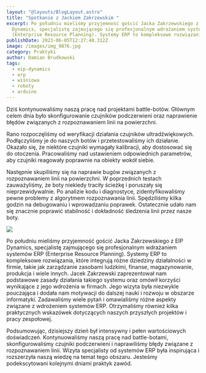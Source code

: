 ```yaml
---
layout: "@layouts/BlogLayout.astro"
title: "Spotkanie z Jackiem Zakrzewskim "
excerpt: Po południu mieliśmy przyjemność gościć Jacka Zakrzewskiego z EIP
  Dynamics, specjalistę zajmującego się profesjonalnym wdrażaniem systemów ERP
  (Enterprise Resource Planning). Systemy ERP to kompleksowe rozwiązania,
publishDate: 2023-06-05T12:27:48.312Z
image: /images/img_9876.jpg
category: Praktyki
author: Damian Brudkowski
tags:
  - eip-dynamics
  - erp
  - wiśniowa
  - roboty
  - arduino
---
```

Dziś kontynuowaliśmy naszą pracę nad projektami battle-botów. Głównym celem dnia było skonfigurowanie czujników podczerwieni oraz naprawienie błędów związanych z rozpoznawaniem linii na powierzchni. 

Rano rozpoczęliśmy od weryfikacji działania czujników ultradźwiękowych. Podłączyliśmy je do naszych botów i przetestowaliśmy ich działanie. Okazało się, że niektóre czujniki wymagały kalibracji, aby dostosować się do otoczenia. Pracowaliśmy nad ustawieniem odpowiednich parametrów, aby czujniki reagowały poprawnie na obiekty wokół siebie.

Następnie skupiliśmy się na naprawie bugów związanych z rozpoznawaniem linii na powierzchni. W poprzednich testach zauważyliśmy, że boty niekiedy traciły ścieżkę i poruszały się nieprzewidywalnie. Po analizie kodu i diagnostyce, zidentyfikowaliśmy pewne problemy z algorytmem rozpoznawania linii. Spędziliśmy kilka godzin na debugowaniu i wprowadzaniu poprawek. Ostatecznie udało nam się znacznie poprawić stabilność i dokładność śledzenia linii przez nasze boty.

![](/images/img_9842.jpg)

Po południu mieliśmy przyjemność gościć Jacka Zakrzewskiego z EIP Dynamics, specjalistę zajmującego się profesjonalnym wdrażaniem systemów ERP (Enterprise Resource Planning). Systemy ERP to kompleksowe rozwiązania, które integrują różne dziedziny działalności w firmie, takie jak zarządzanie zasobami ludzkimi, finanse, magazynowanie, produkcja i wiele innych. Jacek Zakrzewski zaprezentował nam podstawowe zasady działania takiego systemu oraz omówił korzyści wynikające z jego wdrożenia w firmach.
Jego wizyta była niezwykle pouczająca i dodała nam motywacji do dalszej nauki i rozwoju w obszarze informatyki. Zadawaliśmy wiele pytań i omawialiśmy różne aspekty związane z wdrożeniem systemów ERP. Otrzymaliśmy również kilka praktycznych wskazówek dotyczących naszych przyszłych projektów i pracy zespołowej.

Podsumowując, dzisiejszy dzień był intensywny i pełen wartościowych doświadczeń. Kontynuowaliśmy naszą pracę nad battle-botami, skonfigurowaliśmy czujniki podczerwieni i naprawiliśmy błędy związane z rozpoznawaniem linii. Wizyta specjalisty od systemów ERP była inspirująca i rozszerzyła naszą wiedzę na temat tego obszaru. Jesteśmy podekscytowani kolejnymi dniami praktyk zawód.